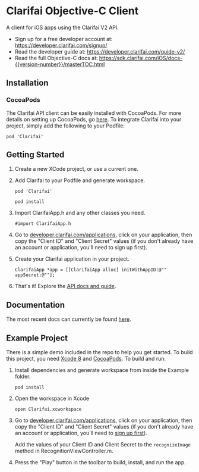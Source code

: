 # Clarifai Objective-C Client
A client for iOS apps using the Clarifai V2 API.

* Sign up for a free developer account at: https://developer.clarifai.com/signup/
* Read the developer guide at: https://developer.clarifai.com/guide-v2/
* Read the full Objective-C docs at: https://sdk.clarifai.com/iOS/docs-{{version-number}}/masterTOC.html

## Installation
### CocoaPods
The Clarifai API client can be easily installed with CocoaPods. For more details on setting up CocoaPods, go [here](https://cocoapods.org). To integrate Clarifai into your project, simply add the following to your Podfile:

```
pod 'Clarifai'
```

## Getting Started

1. Create a new XCode project, or use a current one.

2. Add Clarifai to your Podfile and generate workspace.
    ```
    pod 'Clarifai'
    ```
    ```
    pod install
    ```

3. Import ClarifaiApp.h and any other classes you need.
    ```
    #import ClarifaiApp.h
    ```

4. Go to [developer.clarifai.com/applications](https://developer.clarifai.com/applications), click
on your application, then copy the "Client ID" and "Client Secret" values (if you don't already
have an account or application, you'll need to sign up first).

5. Create your Clarifai application in your project.
    ```
    ClarifaiApp *app = [[ClarifaiApp alloc] initWithAppID:@"" appSecret:@""];
    ```
6. That's it! Explore the [API docs and guide](https://developer.clarifai.com).

## Documentation

The most recent docs can currently be found [here](https://sdk.clarifai.com/iOS/docs-2.0.0/masterTOC.html). 

## Example Project

There is a simple demo included in the repo to help you get started. To build this project, you need [Xcode 8](https://developer.apple.com/xcode/download/) and [CocoaPods](http://cocoapods.org/). To build and run:

1. Install dependencies and generate workspace from inside the Example folder.
    ```
    pod install
    ```

2. Open the workspace in Xcode
    ```
    open Clarifai.xcworkspace
    ```

3. Go to [developer.clarifai.com/applications](https://developer.clarifai.com/applications), click
   on your application, then copy the "Client ID" and "Client Secret" values (if you don't already
   have an account or application, you'll need to [sign up first](https://developer.clarifai.com/signup/)).

   Add the values of your Client ID and Client Secret to the `recognizeImage` method in RecognitionViewController.m.

4. Press the "Play" button in the toolbar to build, install, and run the app.
